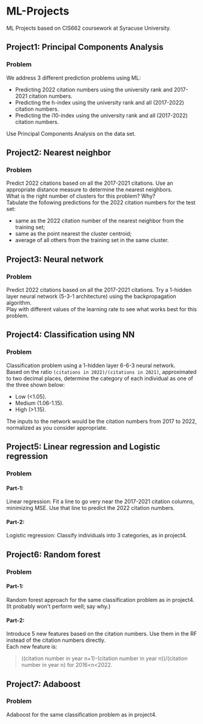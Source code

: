 # ML-Projects
ML Projects based on CIS662 coursework at Syracuse University.

## Project1: Principal Components Analysis
### Problem
We address 3 different prediction problems using ML:

* Predicting 2022 citation numbers using the university rank and 2017-2021 citation numbers.
* Predicting the h-index using the university rank and all (2017-2022) citation numbers.
* Predicting the i10-index using the university rank and all (2017-2022) citation numbers.

Use Principal Components Analysis on the data set.

## Project2: Nearest neighbor
### Problem
Predict 2022 citations based on all the 2017-2021 citations. Use an appropriate distance measure to determine the nearest neighbors.  
What is the right number of clusters for this problem? Why?  
Tabulate the following predictions for the 2022 citation numbers for the test set:
* same as the 2022 citation number of the nearest neighbor from the training set;
* same as the point nearest the cluster centroid;
* average of all others from the training set in the same cluster.

## Project3: Neural network
### Problem
Predict 2022 citations based on all the 2017-2021 citations. Try a 1-hidden layer neural network (5-3-1 architecture) using the backpropagation algorithm.  
Play with different values of the learning rate to see what works best for this problem.

## Project4: Classification using NN
### Problem
Classification problem using a 1-hidden layer 6-6-3 neural network.  
Based on the ratio `(citations in 2022)/(citations in 2021)`, approximated to two decimal places, determine the category of each individual as one of the three shown below:
* Low (<1.05).
* Medium (1.06-1.15).
* High (>1.15).

The inputs to the network would be the citation numbers from 2017 to 2022, normalized as you consider appropriate.

## Project5: Linear regression and Logistic regression
### Problem
#### Part-1:
Linear regression: Fit a line to go very near the 2017-2021 citation columns, minimizing MSE. Use that line to predict the 2022 citation numbers.  
#### Part-2:
Logistic regression: Classify individuals into 3 categories, as in project4.

## Project6: Random forest
### Problem
#### Part-1:
Random forest approach for the same classification problem as in project4. (It probably won't perform well; say why.)
#### Part-2:
Introduce 5 new features based on the citation numbers. Use them in the RF instead of the citation numbers directly.  
Each new feature is:
> ((citation number in year n+1)-(citation number in year n))/(citation number in year n) for 2016<n<2022.

## Project7: Adaboost
### Problem
Adaboost for the same classification problem as in project4.

